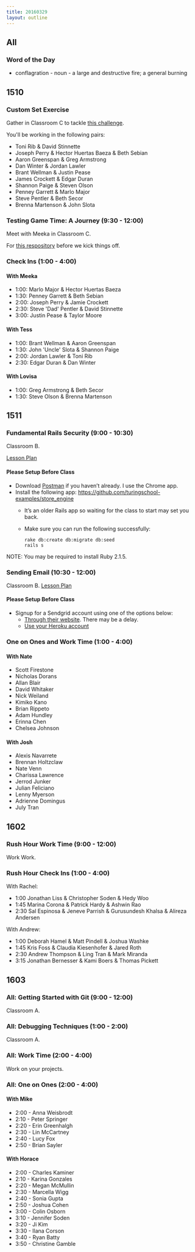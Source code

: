 ```yaml
---
title: 20160329
layout: outline
---
```


## All

### Word of the Day
* conflagration - noun - a large and destructive fire; a general
burning

## 1510

### Custom Set Exercise

Gather in Classroom C to tackle [this challenge]( https://github.com/rrgayhart/custom-set-exercism).

You'll be working in the following pairs:

* Toni Rib & David Stinnette
* Joseph Perry & Hector Huertas Baeza & Beth Sebian
* Aaron Greenspan & Greg Armstrong
* Dan Winter & Jordan Lawler
* Brant Wellman & Justin Pease
* James Crockett & Edgar Duran
* Shannon Paige & Steven Olson
* Penney Garrett & Marlo Major
* Steve Pentler & Beth Secor
* Brenna Martenson & John Slota

### Testing Game Time: A Journey (9:30 - 12:00)

Meet with Meeka in Classroom C.

For [this respository](https://github.com/turingschool-examples/gametime-testing-journey) before we kick things off.

### Check Ins (1:00 - 4:00)

#### With Meeka

* 1:00: Marlo Major & Hector Huertas Baeza
* 1:30: Penney Garrett & Beth Sebian
* 2:00: Joseph Perry & Jamie Crockett
* 2:30: Steve 'Dad' Pentler & David Stinnette
* 3:00: Justin Pease & Taylor Moore

#### With Tess

* 1:00: Brant Wellman & Aaron Greenspan
* 1:30: John 'Uncle' Slota & Shannon Paige
* 2:00: Jordan Lawler & Toni Rib
* 2:30: Edgar Duran & Dan Winter

#### With Lovisa

* 1:00: Greg Armstrong & Beth Secor
* 1:30: Steve Olson & Brenna Martenson

## 1511

### Fundamental Rails Security (9:00 - 10:30)

Classroom B.

[Lesson Plan](https://github.com/turingschool/lesson_plans/blob/master/ruby_03-professional_rails_applications/fundamental_rails_security.md)

#### Please Setup Before Class

* Download [Postman](https://www.getpostman.com/) if you haven’t already. I use the Chrome app.
* Install the following app: https://github.com/turingschool-examples/store_engine
  * It’s an older Rails app so waiting for the class to start may set you back.

  * Make sure you can run the following successfully:
    ```bundle
    rake db:create db:migrate db:seed
    rails s
    ```

NOTE: You may be required to install Ruby 2.1.5.

### Sending Email (10:30 - 12:00)

Classroom B. [Lesson Plan](https://github.com/turingschool/lesson_plans/blob/master/ruby_03-professional_rails_applications/sending_email_sendgrid.md)

#### Please Setup Before Class

* Signup for a Sendgrid account using one of the options below:
  * [Through their website](https://sendgrid.com/free). There may be a delay.
  * [Use your Heroku account](https://devcenter.heroku.com/articles/sendgrid)

### One on Ones and Work Time (1:00 - 4:00)

#### With Nate
* Scott Firestone
* Nicholas Dorans
* Allan Blair
* David Whitaker
* Nick Weiland
* Kimiko Kano
* Brian Rippeto
* Adam Hundley
* Erinna Chen
* Chelsea Johnson

#### With Josh
* Alexis Navarrete
* Brennan Holtzclaw
* Nate Venn
* Charissa Lawrence
* Jerrod Junker
* Julian Feliciano
* Lenny Myerson
* Adrienne Domingus
* July Tran

## 1602

### Rush Hour Work Time (9:00 - 12:00)

Work Work.

### Rush Hour Check Ins (1:00 - 4:00)

With Rachel:

* 1:00 Jonathan Liss & Christopher Soden & Hedy Woo
* 1:45 Marina Corona & Patrick Hardy & Ashwin Rao
* 2:30 Sal Espinosa & Jeneve Parrish & Gurusundesh Khalsa & Alireza Andersen

With Andrew:

* 1:00 Deborah Hamel & Matt Pindell & Joshua Washke
* 1:45 Kris Foss & Claudia Kiesenhofer & Jared Roth
* 2:30 Andrew Thompson & Ling Tran & Mark Miranda
* 3:15 Jonathan Bernesser & Kami Boers & Thomas Pickett

## 1603

### All: Getting Started with Git (9:00 - 12:00)

Classroom A.

### All: Debugging Techniques (1:00 - 2:00)

Classroom A.

### All: Work Time (2:00 - 4:00)

Work on your projects.

### All: One on Ones (2:00 - 4:00)

#### With Mike
* 2:00 - Anna Weisbrodt
* 2:10 - Peter Springer
* 2:20 - Erin Greenhalgh
* 2:30 - Lin McCartney
* 2:40 - Lucy Fox
* 2:50 - Brian Sayler

#### With Horace
* 2:00 - Charles Kaminer
* 2:10 - Karina Gonzales
* 2:20 - Megan McMullin
* 2:30 - Marcella Wigg
* 2:40 - Sonia Gupta
* 2:50 - Joshua Cohen
* 3:00 - Colin Osborn
* 3:10 - Jennifer Soden
* 3:20 - Ji Kim
* 3:30 - Ilana Corson
* 3:40 - Ryan Batty
* 3:50 - Christine Gamble
